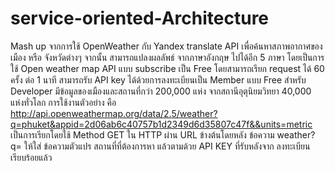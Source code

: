 # service-oriented-Architecture
Mash up จากการใช้ OpenWeather กับ Yandex translate API เพื่อค้นหาสภาพอากาศของเมือง หรือ จังหวัดต่างๆ จากนั้น สามารถแปลงผลลัพธ์ จากภาษาอังกฤษ ไปได้อีก 5 ภาษา
โดยเป็นการใช้ Open weather map API แบบ subscribe เป็น Free โดยสามารถเรียก request ได้ 60 ครั้ง ต่อ 1 นาที สามารถรับ API key ได้ด้วยการลงทะเบียนเป็น Member แบบ Free สำหรับ Developer มีข้อมูลของเมืองและสถานที่กว่า 200,000 แห่ง จากสถานีอุตุนิยมวิทยา 40,000 แห่งทั่วโลก
การใช้งานตัวอย่าง คือ http://api.openweathermap.org/data/2.5/weather?q=phuket&appid=2d06ab6c40757b1d2349d6d35807c47f&&units=metric เป็นการเรียกโดยใช้ Method GET ใน HTTP ผ่าน URL ข้างต้นโดยหลัง ข้อความ weather?q= ให้ใส่ ข้อความตัวแปร สถานที่ที่ต้องการหา แล้วตามด้วย API KEY ที่รับหลังจาก ลงทะเบียนเรียบร้อยแล้ว
